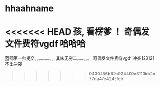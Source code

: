 # hhaahname
<<<<<<< HEAD
孩, 看楞爹 ！
奇偶发文件费符vgdf
哈哈哈
=======
蓝鸥第一帅提交。。。。。。。。。其味无穷二。。。。。。
奇偶发文件费符vgdf
冲突123121
不出冲突
>>>>>>> 9430486b82e024499c5113bb2a77da47e4245feb

